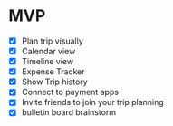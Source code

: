 # MVP

- [x] Plan trip visually
- [x] Calendar view
- [x] Timeline view
- [x] Expense Tracker
- [x] Show Trip history
- [x] Connect to payment apps
- [x] Invite friends to join your trip planning
- [x] bulletin board brainstorm
